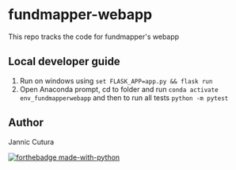 # fundmapper-webapp
This repo tracks the code for fundmapper's webapp


## Local developer guide
1. Run on windows using `set FLASK_APP=app.py && flask run`
2. Open Anaconda prompt, cd to folder and run `conda activate env_fundmapperwebapp`
and then to run all tests `python -m pytest`




## Author
Jannic Cutura

[![forthebadge made-with-python](http://ForTheBadge.com/images/badges/made-with-python.svg)](https://www.python.org/)

